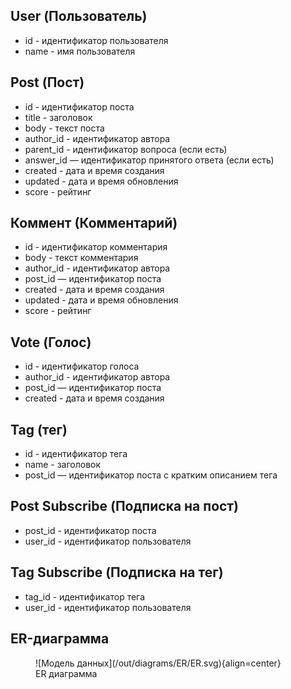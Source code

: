## User (Пользователь)
* id - идентификатор пользователя
* name - имя пользователя

## Post (Пост)
* id - идентификатор поста
* title - заголовок
* body - текст поста
* author_id - идентификатор автора
* parent_id - идентификатор вопроса (если есть)
* answer_id — идентификатор принятого ответа (если есть)
* created - дата и время создания
* updated - дата и время обновления
* score - рейтинг

## Коммент (Комментарий)
* id - идентификатор комментария
* body - текст комментария
* author_id - идентификатор автора
* post_id — идентификатор поста
* created - дата и время создания
* updated - дата и время обновления
* score - рейтинг

## Vote (Голос)
* id - идентификатор голоса
* author_id - идентификатор автора
* post_id — идентификатор поста
* created - дата и время создания

## Tag (тег)
* id - идентификатор тега
* name - заголовок
* post_id — идентификатор поста с кратким описанием тега

## Post Subscribe (Подписка на пост)
* post_id - идентификатор поста
* user_id - идентификатор пользователя

## Tag Subscribe (Подписка на тег)
* tag_id - идентификатор тега
* user_id - идентификатор пользователя


## ER-диаграмма

<figure markdown="span">
	![Модель данных](/out/diagrams/ER/ER.svg){align=center}
  <figcaption>ER диаграмма</figcaption>
</figure>